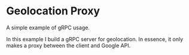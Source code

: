 # Geolocation Proxy

A simple example of gRPC usage.

In this example I build a gRPC server for geolocation. In essence, it only makes a proxy between the client and Google API.

